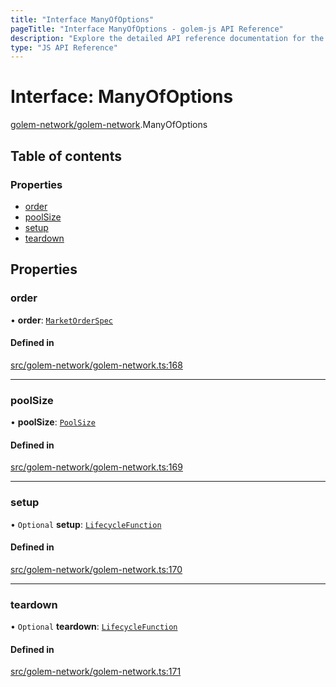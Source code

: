 ```yaml
---
title: "Interface ManyOfOptions"
pageTitle: "Interface ManyOfOptions - golem-js API Reference"
description: "Explore the detailed API reference documentation for the Interface ManyOfOptions within the golem-js SDK for the Golem Network."
type: "JS API Reference"
---
```

# Interface: ManyOfOptions

[golem-network/golem-network](../modules/golem_network_golem_network).ManyOfOptions

## Table of contents

### Properties

- [order](golem_network_golem_network.ManyOfOptions#order)
- [poolSize](golem_network_golem_network.ManyOfOptions#poolsize)
- [setup](golem_network_golem_network.ManyOfOptions#setup)
- [teardown](golem_network_golem_network.ManyOfOptions#teardown)

## Properties

### order

• **order**: [`MarketOrderSpec`](golem_network_golem_network.MarketOrderSpec)

#### Defined in

[src/golem-network/golem-network.ts:168](https://github.com/golemfactory/golem-js/blob/ed1cf1df/src/golem-network/golem-network.ts#L168)

___

### poolSize

• **poolSize**: [`PoolSize`](../modules/resource_rental_resource_rental_pool#poolsize)

#### Defined in

[src/golem-network/golem-network.ts:169](https://github.com/golemfactory/golem-js/blob/ed1cf1df/src/golem-network/golem-network.ts#L169)

___

### setup

• `Optional` **setup**: [`LifecycleFunction`](../modules/activity_exe_unit_exe_unit#lifecyclefunction)

#### Defined in

[src/golem-network/golem-network.ts:170](https://github.com/golemfactory/golem-js/blob/ed1cf1df/src/golem-network/golem-network.ts#L170)

___

### teardown

• `Optional` **teardown**: [`LifecycleFunction`](../modules/activity_exe_unit_exe_unit#lifecyclefunction)

#### Defined in

[src/golem-network/golem-network.ts:171](https://github.com/golemfactory/golem-js/blob/ed1cf1df/src/golem-network/golem-network.ts#L171)
